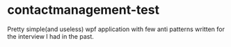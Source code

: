 # contactmanagement-test
Pretty simple(and useless) wpf application with few anti patterns written for the interview I had in the past.
